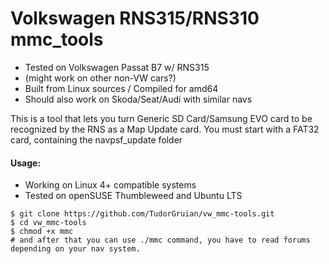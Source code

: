 # Volkswagen RNS315/RNS310 mmc_tools
* Tested on Volkswagen Passat B7 w/ RNS315
* (might work on other non-VW cars?)
* Built from Linux sources / Compiled for amd64
* Should also work on Skoda/Seat/Audi with similar navs

This is a tool that lets you turn Generic SD Card/Samsung EVO card to be recognized by the RNS as a Map Update card.
You must start with a FAT32 card, containing the navpsf_update folder

#### Usage:
* Working on Linux 4+ compatible systems
* Tested on openSUSE Thumbleweed and Ubuntu LTS
```
$ git clone https://github.com/TudorGruian/vw_mmc-tools.git
$ cd vw_mmc-tools
$ chmod +x mmc
# and after that you can use ./mmc command, you have to read forums depending on your nav system.
```
